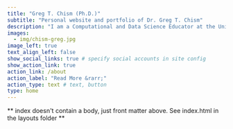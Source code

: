 ```yaml
---
title: "Greg T. Chism (Ph.D.)"
subtitle: "Personal website and portfolio of Dr. Greg T. Chism"
description: "I am a Computational and Data Science Educator at the University of Arizona Data Science Institute. I received my Ph.D. in Entomology and Insect Science also at the University of Arizona where I studied social insect behavior."
images:
  - img/chism-greg.jpg
image_left: true
text_align_left: false
show_social_links: true # specify social accounts in site config
show_action_link: true
action_link: /about
action_label: "Read More &rarr;"
action_type: text # text, button
type: home
---
```


** index doesn't contain a body, just front matter above.
See index.html in the layouts folder **
